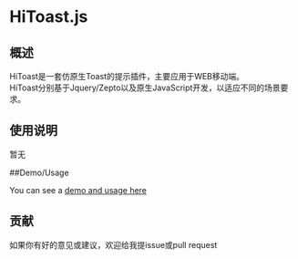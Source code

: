 HiToast.js
=========

## 概述

HiToast是一套仿原生Toast的提示插件，主要应用于WEB移动端。     
HiToast分别基于Jquery/Zepto以及原生JavaScript开发，以适应不同的场景要求。

## 使用说明

暂无

##Demo/Usage

You can see a [demo and usage here](https://hicoldcat.github.io/HiToast/)

## 贡献

如果你有好的意见或建议，欢迎给我提issue或pull request